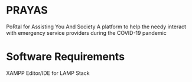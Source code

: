 # PRAYAS
PoRtal for Assisting You And Society
A platform to help the needy interact with emergency service providers during the COVID-19 pandemic

# Software Requirements
XAMPP
Editor/IDE for LAMP Stack
